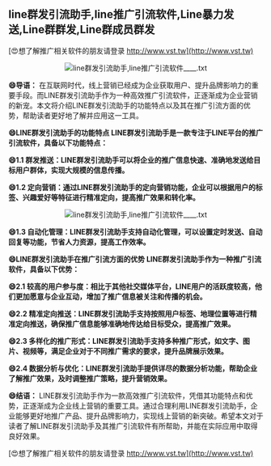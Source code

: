 ## **line群发引流助手,line推广引流软件,Line暴力发送,Line群群发,Line群成员群发**

[😍想了解推广相关软件的朋友请登录 http://www.vst.tw](http://www.vst.tw)

 <center><img src="https://vst.tw/MP4/tuiguang/png/8.png" alt="line群发引流助手,line推广引流软件____.txt"></center>

**😄导语：**
在互联网时代，线上营销已经成为企业获取用户、提升品牌影响力的重要手段。而LINE群发引流助手作为一种高效推广引流软件，正逐渐成为企业营销的新宠。本文将介绍LINE群发引流助手的功能特点以及其在推广引流方面的优势，帮助读者更好地了解并应用这一工具。

**😄LINE群发引流助手的功能特点 LINE群发引流助手是一款专注于LINE平台的推广引流软件，具备以下功能特点：**

**😄1.1 群发推送：LINE群发引流助手可以将企业的推广信息快速、准确地发送给目标用户群体，实现大规模的信息传播。**

**😄1.2 定向营销：通过LINE群发引流助手的定向营销功能，企业可以根据用户的标签、兴趣爱好等特征进行精准定向，提高推广效果和转化率。**

 <center><img src="https://vst.tw/MP4/tuiguang/png/3.png" alt="line群发引流助手,line推广引流软件____.txt"></center>

**😄1.3 自动化管理：LINE群发引流助手支持自动化管理，可以设置定时发送、自动回复等功能，节省人力资源，提高工作效率。**

**😄LINE群发引流助手在推广引流方面的优势 LINE群发引流助手作为一种推广引流软件，具备以下优势：**

**😄2.1 较高的用户参与度：相比于其他社交媒体平台，LINE用户的活跃度较高，他们更加愿意与企业互动，增加了推广信息被关注和传播的机会。**

**😄2.2 精准定向推送：LINE群发引流助手支持按照用户标签、地理位置等进行精准定向推送，确保推广信息能够准确地传达给目标受众，提高推广效果。**

**😄2.3 多样化的推广形式：LINE群发引流助手支持多种推广形式，如文字、图片、视频等，满足企业对于不同推广需求的要求，提升品牌展示效果。**

**😄2.4 数据分析与优化：LINE群发引流助手提供详尽的数据分析功能，帮助企业了解推广效果，及时调整推广策略，提升营销效果。**

**😄结语：**
LINE群发引流助手作为一款高效推广引流软件，凭借其功能特点和优势，正逐渐成为企业线上营销的重要工具。通过合理利用LINE群发引流助手，企业能够更好地推广产品、提升品牌影响力，实现线上营销的新突破。希望本文对于读者了解LINE群发引流助手及其推广引流软件有所帮助，并能在实际应用中取得良好效果。

[😍想了解推广相关软件的朋友请登录 http://www.vst.tw](http://www.vst.tw)



